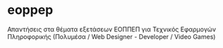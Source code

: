 # eoppep
Απαντήσεις στα θέματα εξετάσεων ΕΟΠΠΕΠ για Τεχνικός Εφαρμογών Πληροφορικής (Πολυμέσα / Web Designer - Developer / Video Games)
